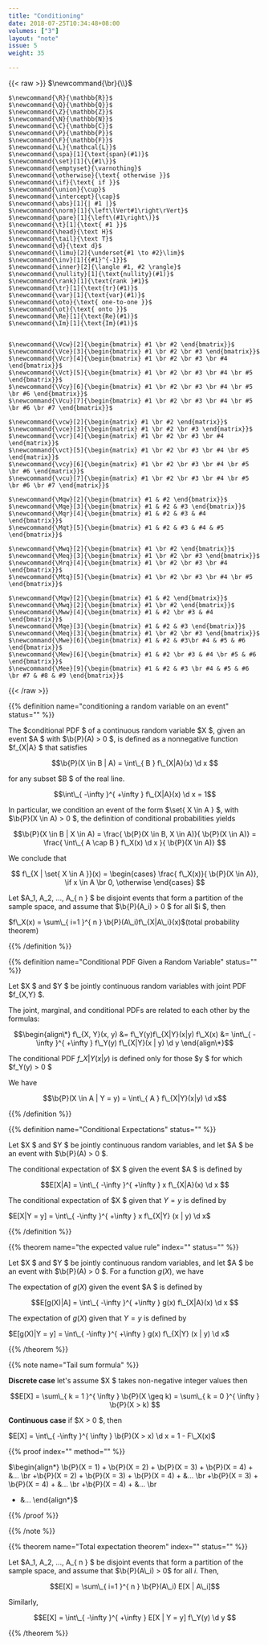 ```yaml
---
title: "Conditioning"
date: 2018-07-25T10:34:48+08:00
volumes: ["3"]
layout: "note"
issue: 5
weight: 35

---
```


<!--more-->

<div class="latex-macros">
  {{< raw >}}
    $\newcommand{\br}{\\}$

    $\newcommand{\R}{\mathbb{R}}$
    $\newcommand{\Q}{\mathbb{Q}}$
    $\newcommand{\Z}{\mathbb{Z}}$
    $\newcommand{\N}{\mathbb{N}}$
    $\newcommand{\C}{\mathbb{C}}$
    $\newcommand{\P}{\mathbb{P}}$
    $\newcommand{\F}{\mathbb{F}}$
    $\newcommand{\L}{\mathcal{L}}$
    $\newcommand{\spa}[1]{\text{span}(#1)}$
    $\newcommand{\set}[1]{\{#1\}}$
    $\newcommand{\emptyset}{\varnothing}$
    $\newcommand{\otherwise}{\text{ otherwise }}$
    $\newcommand{\if}{\text{ if }}$
    $\newcommand{\union}{\cup}$
    $\newcommand{\intercept}{\cap}$
    $\newcommand{\abs}[1]{| #1 |}$
    $\newcommand{\norm}[1]{\left\lVert#1\right\rVert}$
    $\newcommand{\pare}[1]{\left\(#1\right\)}$
    $\newcommand{\t}[1]{\text{ #1 }}$
    $\newcommand{\head}{\text H}$
    $\newcommand{\tail}{\text T}$
    $\newcommand{\d}{\text d}$
    $\newcommand{\limu}[2]{\underset{#1 \to #2}\lim}$
    $\newcommand{\inv}[1]{{#1}^{-1}}$
    $\newcommand{\inner}[2]{\langle #1, #2 \rangle}$
    $\newcommand{\nullity}[1]{\text{nullity}(#1)}$
    $\newcommand{\rank}[1]{\text{rank }#1}$
    $\newcommand{\tr}[1]{\text{tr}(#1)}$
    $\newcommand{\var}[1]{\text{var}(#1)}$
    $\newcommand{\oto}{\text{ one-to-one }}$
    $\newcommand{\ot}{\text{ onto }}$
    $\newcommand{\Re}[1]{\text{Re}(#1)}$
    $\newcommand{\Im}[1]{\text{Im}(#1)}$


    $\newcommand{\Vcw}[2]{\begin{bmatrix} #1 \br #2 \end{bmatrix}}$
    $\newcommand{\Vce}[3]{\begin{bmatrix} #1 \br #2 \br #3 \end{bmatrix}}$
    $\newcommand{\Vcr}[4]{\begin{bmatrix} #1 \br #2 \br #3 \br #4 \end{bmatrix}}$
    $\newcommand{\Vct}[5]{\begin{bmatrix} #1 \br #2 \br #3 \br #4 \br #5 \end{bmatrix}}$
    $\newcommand{\Vcy}[6]{\begin{bmatrix} #1 \br #2 \br #3 \br #4 \br #5 \br #6 \end{bmatrix}}$
    $\newcommand{\Vcu}[7]{\begin{bmatrix} #1 \br #2 \br #3 \br #4 \br #5 \br #6 \br #7 \end{bmatrix}}$

    $\newcommand{\vcw}[2]{\begin{matrix} #1 \br #2 \end{matrix}}$
    $\newcommand{\vce}[3]{\begin{matrix} #1 \br #2 \br #3 \end{matrix}}$
    $\newcommand{\vcr}[4]{\begin{matrix} #1 \br #2 \br #3 \br #4 \end{matrix}}$
    $\newcommand{\vct}[5]{\begin{matrix} #1 \br #2 \br #3 \br #4 \br #5 \end{matrix}}$
    $\newcommand{\vcy}[6]{\begin{matrix} #1 \br #2 \br #3 \br #4 \br #5 \br #6 \end{matrix}}$
    $\newcommand{\vcu}[7]{\begin{matrix} #1 \br #2 \br #3 \br #4 \br #5 \br #6 \br #7 \end{matrix}}$

    $\newcommand{\Mqw}[2]{\begin{bmatrix} #1 & #2 \end{bmatrix}}$
    $\newcommand{\Mqe}[3]{\begin{bmatrix} #1 & #2 & #3 \end{bmatrix}}$
    $\newcommand{\Mqr}[4]{\begin{bmatrix} #1 & #2 & #3 & #4 \end{bmatrix}}$
    $\newcommand{\Mqt}[5]{\begin{bmatrix} #1 & #2 & #3 & #4 & #5 \end{bmatrix}}$

    $\newcommand{\Mwq}[2]{\begin{bmatrix} #1 \br #2 \end{bmatrix}}$
    $\newcommand{\Meq}[3]{\begin{bmatrix} #1 \br #2 \br #3 \end{bmatrix}}$
    $\newcommand{\Mrq}[4]{\begin{bmatrix} #1 \br #2 \br #3 \br #4 \end{bmatrix}}$
    $\newcommand{\Mtq}[5]{\begin{bmatrix} #1 \br #2 \br #3 \br #4 \br #5 \end{bmatrix}}$

    $\newcommand{\Mqw}[2]{\begin{bmatrix} #1 & #2 \end{bmatrix}}$
    $\newcommand{\Mwq}[2]{\begin{bmatrix} #1 \br #2 \end{bmatrix}}$
    $\newcommand{\Mww}[4]{\begin{bmatrix} #1 & #2 \br #3 & #4 \end{bmatrix}}$
    $\newcommand{\Mqe}[3]{\begin{bmatrix} #1 & #2 & #3 \end{bmatrix}}$
    $\newcommand{\Meq}[3]{\begin{bmatrix} #1 \br #2 \br #3 \end{bmatrix}}$
    $\newcommand{\Mwe}[6]{\begin{bmatrix} #1 & #2 & #3\br #4 & #5 & #6 \end{bmatrix}}$
    $\newcommand{\Mew}[6]{\begin{bmatrix} #1 & #2 \br #3 & #4 \br #5 & #6 \end{bmatrix}}$
    $\newcommand{\Mee}[9]{\begin{bmatrix} #1 & #2 & #3 \br #4 & #5 & #6 \br #7 & #8 & #9 \end{bmatrix}}$
  {{< /raw >}}
</div>

{{% definition name="conditioning a random variable on an event" status="" %}}

The $conditional PDF $ of a continuous random variable $X $, given an event $A $ with $\b{P}(A) > 0 $, is defined as a nonnegative function $f\_{X|A} $ that satisfies

$$\b{P}(X \in B | A) = \int\_{ B } f\_{X|A}(x) \d x $$

for any subset $B $ of the real line.

$$\int\_{ -\infty }^{ +\infty } f\_{X|A}(x) \d x = 1$$

In particular, we condition an event of the form $\set{ X \in A } $, with $\b{P}(X \in A) > 0 $, the definition of conditional probabilities yields

$$\b{P}(X \in B | X \in A) = \frac{ \b{P}(X \in B, X \in A)}{ \b{P}(X \in A)} = \frac{ \int\_{ A \cap B } f\_X(x) \d x }{ \b{P}(X \in A)} $$

We conclude that

$$ f\_{X  | \set{ X \in A }}(x) = \begin{cases}
  \frac{ f\_X(x)}{ \b{P}(X \in A)}, \if x \in A \br
  0, \otherwise
\end{cases} $$

Let $A\_1, A\_2, ..., A\_{ n } $ be disjoint events that form a partition of the sample space, and assume that $\b{P}(A\_i) > 0 $ for all $i $, then

$f\_X(x) = \sum\_{ i=1 }^{ n } \b{P}(A\_i)f\_{X|A\_i}(x)$(total probability theorem)

{{% /definition %}}

{{% definition name="Conditional PDF Given a Random Variable" status="" %}}

Let $X $ and $Y $ be jointly continuous random variables with joint PDF $f\_{X,Y} $.

The joint, marginal, and conditional PDFs are related to each other by the formulas:


$$\begin{align\*}
f\_{X, Y}(x, y) &= f\_Y(y)f\_{X|Y}(x|y)
f\_X(x) &= \int\_{ -\infty }^{ +\infty } f\_Y(y) f\_{X|Y}(x | y) \d y
\end{align\*}$$

The conditional PDF $f\_{X|Y}(x|y)$ is defined only for those $y $ for which $f\_Y(y) > 0 $

We have

$$\b{P}(X \in A | Y = y) = \int\_{ A } f\_{X|Y}(x|y) \d x$$

{{% /definition %}}

{{% definition name="Conditional Expectations" status="" %}}

Let $X $ and $Y $ be jointly continuous random variables, and let $A $ be an event with $\b{P}(A) > 0 $.

The conditional expectation of $X $ given the event $A $ is defined by

$$E[X|A] = \int\_{ -\infty }^{ +\infty } x f\_{X|A}(x) \d x $$

The conditional expectation of $X $ given that $Y = y$ is defined by

$E[X|Y = y] = \int\_{ -\infty }^{ +\infty } x f\_{X|Y} (x | y) \d x$

{{% /definition %}}

{{% theorem name="the expected value rule" index="" status="" %}}

Let $X $ and $Y $ be jointly continuous random variables, and let $A $ be an event with $\b{P}(A) > 0 $. For a function $g(X)$, we have

The expectation of $g(X)$ given the event $A $ is defined by

$$E[g(X)|A] = \int\_{ -\infty }^{ +\infty } g(x) f\_{X|A}(x) \d x $$

The expectation of $g(X)$ given that $Y = y$ is defined by

$E[g(X)|Y = y] = \int\_{ -\infty }^{ +\infty } g(x) f\_{X|Y} (x | y) \d x$

{{% /theorem %}}

{{% note name="Tail sum formula" %}}

**Discrete case** let's assume $X $ takes non-negative integer values then

$$E[X] = \sum\_{ k = 1 }^{ \infty } \b{P}(X \geq k) = \sum\_{ k = 0 }^{ \infty } \b{P}(X > k) $$

**Continuous case** if $X > 0 $, then

$E[X] = \int\_{  -\infty }^{ \infty } \b{P}(X > x) \d x = 1 - F\_X(x)$

{{% proof index="" method="" %}}

$\begin{align\*}
\b{P}(X = 1)  + \b{P}(X = 2) + \b{P}(X = 3)  + \b{P}(X = 4) + &... \br
+\b{P}(X = 2) + \b{P}(X = 3)  + \b{P}(X = 4) + &... \br
+\b{P}(X = 3)  + \b{P}(X = 4) + &... \br
+\b{P}(X = 4) + &... \br
+ &...
\end{align\*}$

{{% /proof %}}

{{% /note %}}

{{% theorem name="Total expectation theorem" index="" status="" %}}

Let $A\_1, A\_2, ..., A\_{ n } $ be disjoint events that form a partition of the sample space, and assume that $\b{P}(A\_i) > 0$ for all $i$. Then,

$$E[X] = \sum\_{ i=1 }^{ n } \b{P}(A\_i) E[X | A\_i]$$

Similarly,

$$E[X] = \int\_{ -\infty }^{ +\infty } E[X | Y = y] f\_Y(y) \d y $$

{{% /theorem %}}

